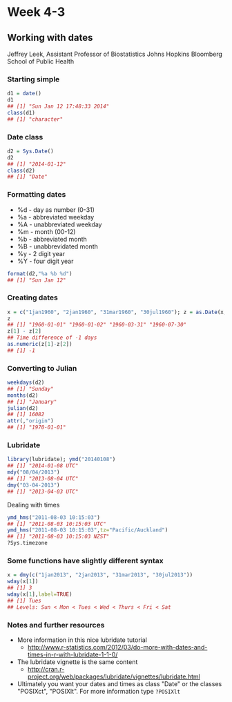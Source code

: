 Week 4-3
========

## Working with dates
Jeffrey Leek,
Assistant Professor of Biostatistics
Johns Hopkins Bloomberg School of Public Health

### Starting simple
```r
d1 = date()
d1
## [1] "Sun Jan 12 17:48:33 2014"
class(d1)
## [1] "character"
```

### Date class
```r
d2 = Sys.Date()
d2
## [1] "2014-01-12"
class(d2)
## [1] "Date"
```

### Formatting dates
- %d - day as number (0-31)
- %a - abbreviated weekday
- %A - unabbreviated weekday
- %m - month (00-12)
- %b - abbreviated month
- %B - unabbrevidated month
- %y - 2 digit year
- %Y - four digit year

```r
format(d2,"%a %b %d")
## [1] "Sun Jan 12"
```

### Creating dates
```r
x = c("1jan1960", "2jan1960", "31mar1960", "30jul1960"); z = as.Date(x, "%d%b%Y")
z
## [1] "1960-01-01" "1960-01-02" "1960-03-31" "1960-07-30"
z[1] - z[2]
## Time difference of -1 days
as.numeric(z[1]-z[2])
## [1] -1
```

### Converting to Julian
```r
weekdays(d2)
## [1] "Sunday"
months(d2)
## [1] "January"
julian(d2)
## [1] 16082
attr(,"origin")
## [1] "1970-01-01"
```

### Lubridate
```r
library(lubridate); ymd("20140108")
## [1] "2014-01-08 UTC"
mdy("08/04/2013")
## [1] "2013-08-04 UTC"
dmy("03-04-2013")
## [1] "2013-04-03 UTC"
```
Dealing with times
```r
ymd_hms("2011-08-03 10:15:03")
## [1] "2011-08-03 10:15:03 UTC"
ymd_hms("2011-08-03 10:15:03",tz="Pacific/Auckland")
## [1] "2011-08-03 10:15:03 NZST"
?Sys.timezone
```

### Some functions have slightly different syntax
```r
x = dmy(c("1jan2013", "2jan2013", "31mar2013", "30jul2013"))
wday(x[1])
## [1] 3
wday(x[1],label=TRUE)
## [1] Tues
## Levels: Sun < Mon < Tues < Wed < Thurs < Fri < Sat
```

### Notes and further resources
- More information in this nice lubridate tutorial 
  - http://www.r-statistics.com/2012/03/do-more-with-dates-and-times-in-r-with-lubridate-1-1-0/
- The lubridate vignette is the same content 
  - http://cran.r-project.org/web/packages/lubridate/vignettes/lubridate.html
- Ultimately you want your dates and times as class "Date" or the classes "POSIXct", "POSIXlt". For more information type `?POSIXlt`







